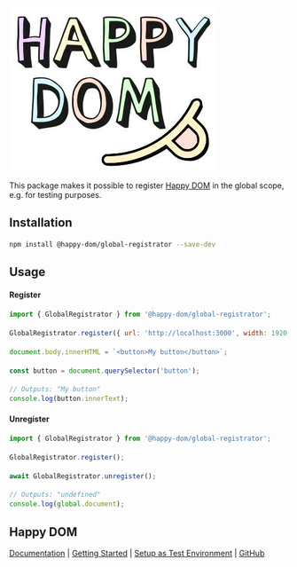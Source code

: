 ![Happy DOM Logo](https://github.com/capricorn86/happy-dom/raw/master/docs/happy-dom-logo.jpg)

This package makes it possible to register [Happy DOM](https://github.com/capricorn86/happy-dom) in the global scope, e.g. for testing purposes.

## Installation

```bash
npm install @happy-dom/global-registrator --save-dev
```

## Usage

#### Register

```javascript
import { GlobalRegistrator } from '@happy-dom/global-registrator';

GlobalRegistrator.register({ url: 'http://localhost:3000', width: 1920, height: 1080 });

document.body.innerHTML = `<button>My button</button>`;

const button = document.querySelector('button');

// Outputs: "My button"
console.log(button.innerText);
```

#### Unregister

```javascript
import { GlobalRegistrator } from '@happy-dom/global-registrator';

GlobalRegistrator.register();

await GlobalRegistrator.unregister();

// Outputs: "undefined"
console.log(global.document);
```

## Happy DOM

[Documentation](https://github.com/capricorn86/happy-dom/wiki) | [Getting Started](https://github.com/capricorn86/happy-dom/wiki/Getting-started) | [Setup as Test Environment](https://github.com/capricorn86/happy-dom/wiki/Setup-as-Test-Environment) | [GitHub](https://github.com/capricorn86/happy-dom/)